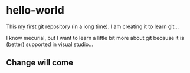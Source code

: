 # hello-world
This my first git repository  (in a long time). I am creating it to learn git...

I know mecurial, but I want to learn a little bit more about git because it is (better) supported in visual studio...

## Change will come
